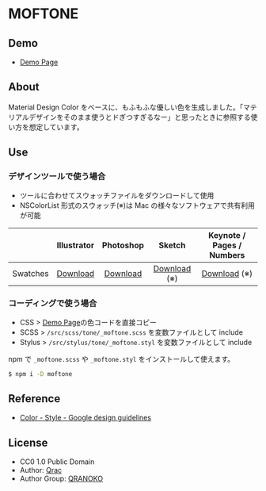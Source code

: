 # MOFTONE

## Demo

- [Demo Page][link-demo]

## About

Material Design Color をベースに、もふもふな優しい色を生成しました。「マテリアルデザインをそのまま使うとドぎつすぎるなー」と思ったときに参照する使い方を想定しています。

## Use

### デザインツールで使う場合

- ツールに合わせてスウォッチファイルをダウンロードして使用
- NSColorList 形式のスウォッチ(※)は Mac の様々なソフトウェアで共有利用が可能

|          |      Illustrator       |       Photoshop        |           Sketch           | Keynote / Pages / Numbers  |
| :------: | :--------------------: | :--------------------: | :------------------------: | :------------------------: |
| Swatches | [Download][link-dl-a1] | [Download][link-dl-a1] | [Download][link-dl-a2] (※) | [Download][link-dl-a2] (※) |

### コーディングで使う場合

- CSS > [Demo Page][link-demo]の色コードを直接コピー
- SCSS > `/src/scss/tone/_moftone.scss` を変数ファイルとして include
- Stylus > `/src/stylus/tone/_moftone.styl` を変数ファイルとして include

npm で `_moftone.scss` や `_moftone.styl` をインストールして使えます。

```bash
$ npm i -D moftone
```

## Reference

- [Color - Style - Google design guidelines](https://material.google.com/style/color.html#color-color-palette)

## License

- CC0 1.0 Public Domain
- Author: [Qrac][link-twitter]
- Author Group: [QRANOKO][link-qranoko]

[link-demo]: https://qrac.github.io/moftone/
[link-dl-a1]: https://qrac.github.io/moftone/dist/swatches-moftone.ase
[link-dl-a2]: https://qrac.github.io/moftone/dist/swatches-moftone.clr
[link-dl-b1]: https://qrac.github.io/moftone/dist/template-moftone.ai
[link-twitter]: https://twitter.com/Qrac_JP
[link-qranoko]: https://qranoko.jp
